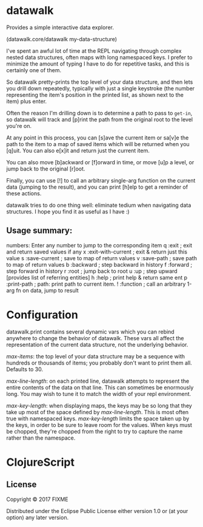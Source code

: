# datawalk

Provides a simple interactive data explorer.

(datawalk.core/datawalk my-data-structure)

I've spent an awful lot of time at the REPL navigating through complex nested
data structures, often maps with long namespaced keys. I prefer to minimize the
amount of typing I have to do for repetitive tasks, and this is certainly one of
them.

So datawalk pretty-prints the top level of your data structure, and then lets
you drill down repeatedly, typically with just a single keystroke (the number
representing the item's position in the printed list, as shown next to the
item) plus enter.

Often the reason I'm drilling down is to determine a path to pass to `get-in`,
so datawalk will track and [p]rint the path from the original root to the level
you're on.

At any point in this process, you can [s]ave the current item or sa[v]e the
path to the item to a map of saved items which will be returned when you [q]uit.
You can also e[x]it and return just the current item.

You can also move [b]ackward or [f]orward in time, or move [u]p a level, or jump
back to the original [r]oot.

Finally, you can use [!] to call an arbitrary single-arg function on the current
data (jumping to the result), and you can print [h]elp to get a reminder of
these actions.

datawalk tries to do one thing well: eliminate tedium when navigating data
structures. I hope you find it as useful as I have :)

## Usage summary:

numbers: Enter any number to jump to the corresponding item
q :exit ; exit and return saved values if any
x :exit-with-current ; exit & return just this value
s :save-current ; save to map of return values
v :save-path ; save path to map of return values
b :backward ; step backward in history
f :forward ; step forward in history
r :root ; jump back to root
u :up ; step upward [provides list of referring entities]
h :help ; print help & return same ent
p :print-path ; path: print path to current item.
! :function ; call an arbitrary 1-arg fn on data, jump to result

# Configuration

datawalk.print contains several dynamic vars which you can rebind anywhere
to change the behavior of datawalk. These vars all affect the representation
of the current data structure, not the underlying behavior.

*max-items*: the top level of your data structure may be a sequence with
  hundreds or thousands of items; you probably don't want to print them all.
  Defaults to 30.

*max-line-length*: on each printed line, datawalk attempts to represent the
  entire contents of the data on that line. This can sometimes be enormously
  long. You may wish to tune it to match the width of your repl environment.

*max-key-length*: when displaying maps, the keys may be so long that they
  take up most of the space defined by *max-line-length*. This is most often
  true with namespaced keys. *max-key-length* limits the space taken up by
  the keys, in order to be sure to leave room for the values. When keys must
  be chopped, they're chopped from the right to try to capture the name
  rather than the namespace.

# ClojureScript

## License

Copyright © 2017 FIXME

Distributed under the Eclipse Public License either version 1.0 or (at
your option) any later version.
